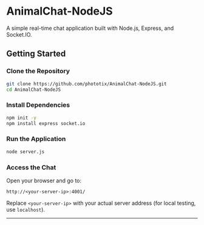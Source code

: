 # AnimalChat-NodeJS

A simple real-time chat application built with Node.js, Express, and Socket.IO.

## Getting Started

### Clone the Repository

```bash
git clone https://github.com/phototix/AnimalChat-NodeJS.git
cd AnimalChat-NodeJS
```

### Install Dependencies

```bash
npm init -y
npm install express socket.io
```

### Run the Application

```bash
node server.js
```

### Access the Chat

Open your browser and go to:

```
http://<your-server-ip>:4001/
```

Replace `<your-server-ip>` with your actual server address (for local testing, use `localhost`).

---